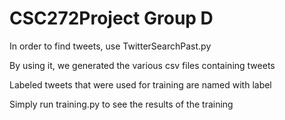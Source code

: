 # CSC272Project Group D

 In order to find tweets, use TwitterSearchPast.py

 By using it, we generated the various csv files containing tweets

 Labeled tweets that were used for training are named with label

 Simply run training.py to see the results of the training 



